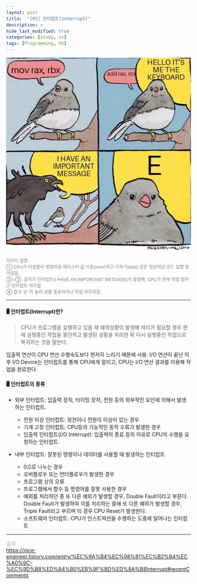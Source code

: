 ```yaml
---
layout: post
title:  "[OS] 인터럽트(interrupt)"
description: >
hide_last_modified: true
categories: [study, os]
tags: [Programming, OS]
---
```

![프로그램 실행 중 'E'키를 눌러서 중단시켜보자^_^ㅋㅋ](../../../assets/img/blog/os/interrupt.png)

<span style="color : gray; font-size:12px;"> 이미지 설명 : <br>
① CPU가 어셈블리 명령어로 레지스터 값 이동(mov)하고 더하기(add) 같은 정상적인 코드 실행 중이었음. <br>
②~③. 갑자기 인터럽트(I HAVE AN IMPORTANT MESSAGE)가 발생해, CPU가 현재 작업 멈추고 인터럽트 처리함. <br>
④.결국 'E' 키 눌러 상황 종료하거나 작업 마무리함. <br>
</span>

----

#### 🖥️ 인터럽트(Interrupt)란?

> CPU가 프로그램을 실행하고 있을 때 예외상황이 발생해 처리가 필요할 경우 현재 실행중인 작업을 중단하고 발생된 상황을 처리한 뒤 다시 실행중인 작업으로 복귀하는 것을 말한다.

입출력 연산이 CPU 연산 수행속도보다 현저히 느리기 때문에 사용. 
I/O 연산이 끝난 이후 I/O Device는 인터럽트를 통해 CPU에게 알리고, CPU는 I/O 연산 결과를 이용해 작업을 완료한다. 

#### 🖥️ 인터럽트의 종류

* 외부 인터럽트: 입출력 장치, 타이밍 장치, 전원 등의 외부적인 요인에 의해서 발생하는 인터럽트.
	- 전원 이상 인터럽트: 정전이나 전원이 이상이 있는 경우
	- 기계 고장 인터럽트: CPU등의 기능적인 동작 오류가 발생한 경우
	- 입출력 인터럽트(I/O Interrupt): 입출력의 종료 등의 이유로 CPU의 수행을 요청하는 인터럽트.

* 내부 인터럽트: 잘못된 명령이나 데이터를 사용할 때 발생하는 인터럽트
	- 0으로 나누는 경우
	- 오버플로우 또는 언더플로우가 발생한 경우
	- 프로그램 상의 오류
	- 프로그램에서 함수 등 명령어를 잘못 사용한 경우
	- 예외를 처리하던 중 또 다른 예외가 발생할 경우, Double Fault이라고 부른다. Double Fault가 발생하여 이를 처리하는 중에 또 다른 예외가 발생할 경우, Triple Fault라고 부르며 이 경우 CPU Reset가 발생한다.
	- 소프트웨어 인터럽트: CPU가 인스트럭션을 수행하는 도중에 일어나는 인터럽트

----
<span style="color : darkgrey;">출처 : </span> <br>
https://nice-engineer.tistory.com/entry/%EC%9A%B4%EC%98%81%EC%B2%B4%EC%A0%9C-%EC%9D%B8%ED%84%B0%EB%9F%BD%ED%8A%B8Interrupt#recentComments